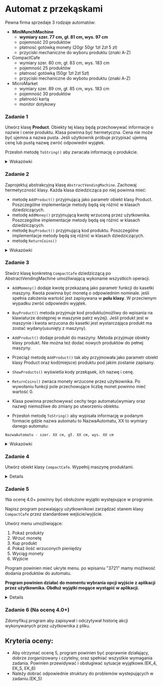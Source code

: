 # Automat z przekąskami
Pewna firma sprzedaje 3 rodzaje automatów:
- **MiniMunchMachine**
    - **wymiary szer. 77 cm, gł. 81 cm, wys. 97 cm**
    - pojemność 20 produktów
    - płatnosć gotówką monety (20gr 50gr 1zł 2zł 5 zł)
    - przyciski mechaniczne do wyboru produktu (znaki A-Z)
- CompactCafe
    - wymiary szer. 80 cm, gł. 83 cm, wys. 183 cm
    - pojemność 25 produktów
    - płatnosć gotówką (50gr 1zł 2zł 5zł)
    - przyciski mechaniczne do wybotu produktu (znaki A-Z)
- MicroMarket
    - wymiary szer. 89 cm, gł. 85 cm, wys. 183 cm
    - pojemność 30 produktów
    - płatnośći kartą
    - monitor dotykowy

### Zadanie 1
Utwórz klasę **Product**. Obiekty tej klasy będą przechowywać informacje o nazwie i cenie produktu. Klasa powinna być hermetyczna. Cena nie może być ujemna a nazwa pusta. Jeśli użytkownik próbuje przypisać ujemną cenę lub pustą nazwę zwróć odpowiedni wyjątek.

Przesłoń metodę `ToString()` aby zwracała informację o produkcie.

<details>
<summary>
Wskazówki
</summary>

Hermetyzacja nie polega na samym dodaniu do pól klasy modyfikatora dostępu private oraz utworzeniu Atrybutów lub getterów i setterów. Tworząc klasę należy zadbać o to aby nie mogło dojść do sytuacji w której wartość pola jest niepoprawne. **Jeśli nie ma takiej potrzeby nie udostępniamy metody set lub get**. Tyczy się to całego kolokwium nie tylko tego zadania.

Częstym błędem jest utworzenie Atrybutu w którym wartość pola cena jest poprawnie zwalidowana natomiast w konstruktorze metody przypisują Państwo wartość bezpośrednio.

```cs
private _price

public Product(Decimal price)
{
    _price = price; // Używając konstruktora możliwe jest wpisanie ujemnej ceny TAK NIE ROBIĆ
}

public Decimal Price // używając konstruktora wpisujemy tylko poprawną cenę
{
    get { return _price; }
    set { if (value < 0)
        {
            _price = 0;
        }
        else
        {
            _price = value;
        }
        }
}
```

</details>

### Zadanie 2

Zaprojektuj abstrakcyjną klasę `AbstractVendingMachine`. Zachowaj hermetyczność klasy.
Każda klasa dziedzicząca po niej powinna mieć:
- metodę `AddProduct()` przyjmującą jako parametr obiekt klasy Product. Poszczególne implementacje metody będą się różnić w klasach dziedziczących.
- metodę `AddMoney()` przyjmującą kwotę wrzuconą przez użytkownika. Poszczególne implementacje metody będą się różnić w klasach dziedziczących.
- metodę `BuyProduct()` przyjmującą kod produktu. Poszczególne implementacje metody będą się różnić w klasach dziedziczących.
- metodę `ReturnCoins()`

<details>
<summary>
Wskazówki
</summary>

Pola wspólne wszystkich automatów to nazwa i rozmiary. 
Pracując z kodem w którym wykonuje się działania na pieniądzach należy używać typu Decimal i uważać na zaokrąglenia.

Na kolokwium zamiast klasy abstrakcyjnej w jednej z grup może pojawić się interfejs.

</details>


### Zadanie 3

Stwórz klasę konkretną `CompactCafe` dziedziczącą po AbstractVendingMachine umożliwiającą wykonanie wszystkich operacji.
- `AddMomeny()` dodaje kwotę przekazaną jako parametr funkcji do kasetki maszyny. Kwota powinna być monetą o odpowiednim nominale. jeśli spełnia założenia wartość jest zapisywana w **polu klasy**. W przeciwnym wypadku zwróć odpowiedni wyjątek.

- `BuyProduct()` metoda przyjmuje kod produktu(możliwy do wpisania na klawiaturze dostępnej w maszynie patrz wyżej). Jeśli produkt jest w maszynie i kwota wrzucona do kasetki jest wystarczająca produkt ma zostać wydany(usunięty z maszyny).

- `AddProduct()` dodaje produkt do maszyny. Metoda przyjmuje obiekty klasy produkt. Nie można też dodać nowych produktów do pełnej maszyny.

- Przeciąż metodę `AddProduct()` tak aby przyjmowała jako parametr obiekt klasy Product oraz kod(miejsce) produktu pod jakim zostanie zapisany.

- `ShowProducts()` wyświetla kody przekąsek, ich nazwę i cenę.

- `ReturnCoins()` zwraca monety wrzucone przez użytkownika. Po wywołaniu funkcji pole przechowujące liczbę monet powinno mieć wartość 0.

- Klasa powinna przechowywać cechy tego automatu(wymiary oraz nazwę) niemożliwe do zmiany po utworzeniu obiektu.

- Przesłoń metodę `ToString()` aby wypisała informację w podanym formacie gdzie nazwa automatu to NazwaAutomatu, XX to wymiary danego automatu:
```
NazwaAutomatu - szer. XX cm, gł. XX cm, wys. XX cm
```

<details>
<summary>
Wskazówki
</summary>

Klasa powinna mieć pole w którym będzie przechowywana kwota którą podaje użytkownik.

- `AddMomeny()` - nominały jakie może wrzucić użytkownik są podane w opisie maszyny. Na poprzednim kolokwium często możliwe było podanie kwoty ujemnej.

- `BuyProduct()` - użytkownik podaje kod_produktu który jest zamieniany na index w kolekcji przechowującej produkty. Pomocniczno można zrobić listę liter od A do U i wyszukać na której pozycji dany kod jest w liście a następnie użyć tego indexu do sprawdzenia czy produkt jest w kolekcji czy nie. Istnieje wiele innych metod np zamienienie znaku pobranego od użytkownika na liczbę i obliczenie pozycji. Ważne jest aby po kupieniu produktu znikł on z maszyny.

- `AddProduct()` - Metoda ma dodać produkt w pierwsze wolne miejsce jeśli takie występuje.

- `AddProduct()` - przeciążąnie to zdefiniowanie metody o tej samej nazwie ale różnych typach parametrów. Ta metoda ma dodać produkt pod kodem wybranym przez użytkownika

- `ShowProducts()` - wyświetla kody przekąsek, ich nazwę i cenę. Proszę robić to w czytelny sposób. Programy w których wyświetlany jest łańcuch w postaci "1 6 5 Product1 4" są niezrozumiałe.

- `ReturnCoins()` - wraca monety wrzucone przez użytkownika. Po wywołaniu funkcji pole przechowujące liczbę monet powinno mieć wartość 0.

- Instancje tej klasy powinny mieć nazwę oraz wymiary których użytkownik nie może zmienić.(Jeśli pola są wspólne dla wyszystkich obiektów należy użyć odpowiedniego modyfikatora.) 

</details>

### Zadanie 4

Utwórz obiekt klasy `CompactCafe`. Wypełnij maszynę produktami.

<details>

Należy utworzyć instancję klasy i wypełnić ją różnymi produktami wykorzystując stworzone metody.

</details>

### Zadanie 5 

!Na ocenę 4.0+ powinny być obsłużone wyjątki występujące w programie.

Napisz program pozwalający użytkownikowi zarządzać stanem klasy `CompactCafe` przez standardowe wejście/wyjście.

Utwórz menu umożliwiające:
1. Pokaż produkty
2. Wrzuć monetę
3. Kup produkt
4. Pokaż ilość wrzuconych pieniędzy
5. Wyciąg monety
6. Wyjście

Program powinien mieć ukryte menu. po wpisaniu "3721" mamy możliwość dodania produktów do automatu. 

**Program powinien działać do momentu wybrania opcji wyjście z aplikacji przez użytkownika. Obdłuż wyjątki mogące wystąpić w aplikacji.**

<details>

1. Pokaż produkty

wyświetla listę produktów dostępnych w automacie. Lista powinna być czytelna i pozwolić określić jaki kod należy wprowadzić, nazwę produktu oraz cenę jaką za dany produkt zapłacimy.

2. Wrzuć monetę

Program prosi użytkownika o wpisanie wartości następnie dodaje tę wartość do automatu za pomocą odpowiedniej metody. Przy pobieraniu danych od użytkownika mogą wystąpić wyjątki.

3. Kup produkt

Program prosi użytkownika o wpisanie kodu produktu a następnie wywołuje odpowiednią metodę na obiekcie przekazując pobraną wartość. Tutaj też mogą pojawić się wyjątki. Użytkownik powinien widzieć co jest nie tak. Czy kwota jest zbyt mała czy wpisał zły kod.

4. Pokaż ilość wrzuconych pieniędzy

Wyświetla ilość pieniędzy znajdujących się w automacie. Z odpowiednią adnotacją poprzedzającą. Sama liczba w konsoli niewiele mówi.

5. Wyciąg monety

Wywołuje metodę ReturnCoins i wyświetla komunikat który infomruje użytkownika jaka kwota została zwrócona.

6. Wyjście

Wyjście z programu

Po wpisaniu kodu 3721 ukryte menu powinno pobrać od użytkownika nazwę oraz cenę produktu a następnie utworzyć nowy produkt i dodać do maszyny wykorzytując odpowiednią metodę. 

</details>

### Zadanie 6 (Na ocenę 4.0+)
Zdomyfikuj program aby zapisywał i odczytywał  historię akcji wykonywanych przez użytkownika z pliku.

## Kryteria oceny:
- Aby otrzymać ocenę 5, program powinien być poprawnie działający, dobrze zorganizowany i czytelny, oraz spełniać wszystkie wymagania zadania. Powinien przewidywać i obsługiwać sytuacje wyjątkowe.(EK_4, EK_5, EK_6)
- Należy dobrać odpowiednie struktury do problemów wystepujących w zadaniu.(EK_5)






